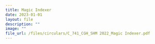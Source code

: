 ```yaml
---
title: Magic Indexer
date: 2023-01-01
layout: file
description: ""
image: ""
file_url: /files/circulars/C_741_CGH_SHM 2022_Magic Indexer.pdf
---
```

